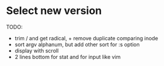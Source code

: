 # Select new version

TODO:
- trim / and get radical, + remove duplicate comparing inode
- sort argv alphanum, but add other sort for :s option
- display with scroll
- 2 lines bottom for stat and for input like vim

